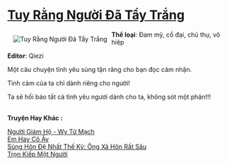 <a href="https://utruyen.com/tuy-rang-nguoi-da-tay-trang/18757/" title="Tuy Rằng Người Đã Tẩy Trắng"><h1>Tuy Rằng Người Đã Tẩy Trắng</h1></a><div style="display:table"><img align="right" style="float: left; padding: 10px;" src="https://utruyen.com/images/story/200x260/tuy-rang-nguoi-da-tay-trang.jpg" alt="Tuy Rằng Người Đã Tẩy Trắng"><b>Thể loại</b>: Đam mỹ, cổ đại, chủ thụ, võ hiệp<p></p><b>Editor</b>: Qiezi<p></p>Một câu chuyện tỉnh yêu sủng tận răng cho bạn đọc cảm nhận.<p></p>Tình cảm của ta chỉ dành riêng cho người!<p></p>Ta sẽ hồi báo tất cả tình yêu ngươi dành cho ta, không sót một phân!!!</div><p><br><b>Truyện Hay Khác :</b></p><a href="https://utruyen.com/nguoi-giam-ho-wy-tu-mach/18726/" alt="Người Giám Hộ - Wy Tử Mạch">Người Giám Hộ - Wy Tử Mạch</a><br/><a href="https://github.com/quanluxury/ngontinhhot/tree/master/truyenhay/18908/" alt="Em Hay Cô Ấy">Em Hay Cô Ấy</a><br/><a href="https://truyenngontinhay.wordpress.com/2019/10/03/sung-hon-de-nhat-the-ky-ong-xa-hon-rat-sau/" alt="Sủng Hôn Đệ Nhất Thế Kỷ: Ông Xã Hôn Rất Sâu">Sủng Hôn Đệ Nhất Thế Kỷ: Ông Xã Hôn Rất Sâu</a><br/><a href="https://dammy2019.blogspot.com/2019/11/tron-kiep-mot-nguoi.html" alt="Trọn Kiếp Một Người">Trọn Kiếp Một Người</a><br/>